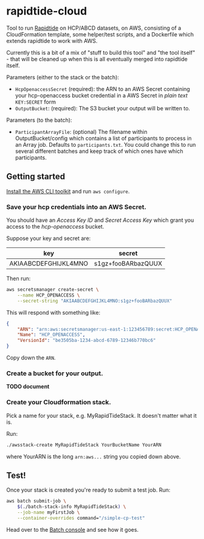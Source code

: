 # rapidtide-cloud
Tool to run [Rapidtide](https://github.com/bbfrederick/rapidtide) on HCP/ABCD datasets, on AWS, consisting of a CloudFormation template, some helper/test scripts, and a Dockerfile which extends rapidtide to work with AWS.

Currently this is a bit of a mix of "stuff to build this tool" and "the tool itself" - that will be cleaned up when this is all eventually merged into rapidtide itself.

Parameters (either to the stack or the batch):

- `HcpOpenaccessSecret` (required): the ARN to an AWS Secret containing your hcp-openaccess bucket credential in a AWS Secret in *plain text* `KEY:SECRET` form
- `OutputBucket`: (required): The S3 bucket your output will be written to.

Parameters (to the batch):

- `ParticipantArrayFile`: (optional) The filename within OutputBucket/config which contains a list of participants to process in an Array job. Defaults to `participants.txt`. You could change this to run several different batches and keep track of which ones have which participants.

## Getting started

[Install the AWS CLI toolkit](https://docs.aws.amazon.com/cli/latest/userguide/getting-started-install.html) and run `aws configure`. 

### Save your hcp credentials into an AWS Secret.

You should have an *Access Key ID* and *Secret Access Key* which grant you access to the *hcp-openaccess* bucket.

Suppose your key and secret are:

| key | secret |
| --- | --- |
| AKIAABCDEFGHIJKL4MNO | s1gz+fooBARbazQUUX |

Then run:

```bash
aws secretsmanager create-secret \
    --name HCP_OPENACCESS \
    --secret-string "AKIAABCDEFGHIJKL4MNO:s1gz+fooBARbazQUUX"
```

This will respond with something like:

```json
{
    "ARN": "arn:aws:secretsmanager:us-east-1:123456789:secret:HCP_OPENACCESS-ezUaOI",
    "Name": "HCP_OPENACCESS",
    "VersionId": "be3505ba-1234-abcd-6789-12346b770bc6"
}
```

Copy down the `ARN`.

### Create a bucket for your output.

**TODO document**

### Create your Cloudformation stack.

Pick a name for your stack, e.g. MyRapidTideStack. It doesn't matter what it is.

Run:

```bash
./awsstack-create MyRapidTideStack YourBucketName YourARN
```

where YourARN is the long `arn:aws...` string you copied down above.

## Test!

Once your stack is created you're ready to submit a test job. Run:

```bash
aws batch submit-job \
    $(./batch-stack-info MyRapidTideStack) \
    --job-name myFirstJob \
    --container-overrides command="/simple-cp-test"
```

Head over to the [Batch console](https://us-east-1.console.aws.amazon.com/batch) and see how it goes. 
